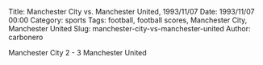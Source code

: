 Title: Manchester City vs. Manchester United, 1993/11/07
Date: 1993/11/07 00:00
Category: sports
Tags: football, football scores, Manchester City, Manchester United
Slug: manchester-city-vs-manchester-united
Author: carbonero


Manchester City 2 - 3 Manchester United
